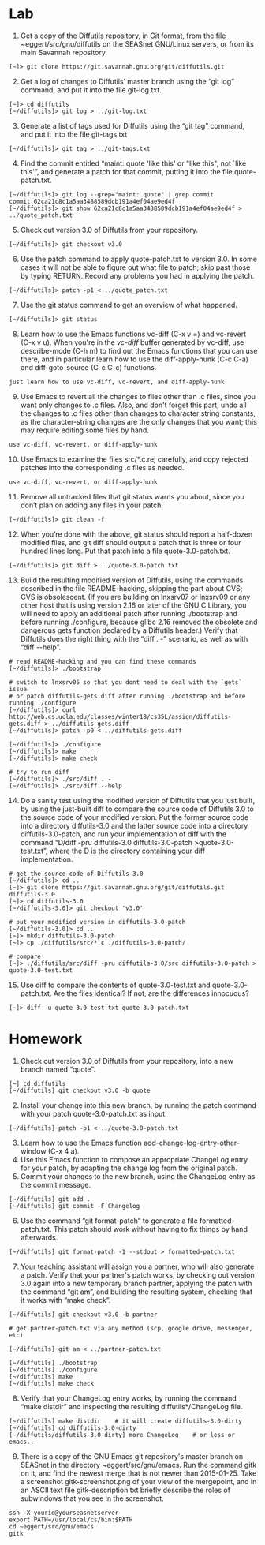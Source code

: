 # Lab
1. Get a copy of the Diffutils repository, in Git format, from the file ~eggert/src/gnu/diffutils on the SEASnet GNU/Linux servers, or from its main Savannah repository.
```
[~]> git clone https://git.savannah.gnu.org/git/diffutils.git
```
2. Get a log of changes to Diffutils’ master branch using the “git log” command, and put it into the file git-log.txt.
```
[~]> cd diffutils
[~/diffutils]> git log > ../git-log.txt
```
3. Generate a list of tags used for Diffutils using the “git tag” command, and put it into the file git-tags.txt
```
[~/diffutils]> git tag > ../git-tags.txt
```
4. Find the commit entitled “maint: quote 'like this' or "like this", not `like this'”, and generate a patch for that commit, putting it into the file quote-patch.txt.
```
[~/diffutils]> git log --grep="maint: quote" | grep commit
commit 62ca21c8c1a5aa3488589dcb191a4ef04ae9ed4f
[~/diffutils]> git show 62ca21c8c1a5aa3488589dcb191a4ef04ae9ed4f > ../quote_patch.txt
```
5. Check out version 3.0 of Diffutils from your repository.
```
[~/diffutils]> git checkout v3.0
```
6. Use the patch command to apply quote-patch.txt to version 3.0. In some cases it will not be able to figure out what file to patch; skip past those by typing RETURN. Record any problems you had in applying the patch.
```
[~/diffutils]> patch -p1 < ../quote_patch.txt
```
7. Use the git status command to get an overview of what happened.
```
[~/diffutils]> git status
```
8. Learn how to use the Emacs functions vc-diff (C-x v =) and vc-revert (C-x v u). When you're in the *vc-diff* buffer generated by vc-diff, use describe-mode (C-h m) to find out the Emacs functions that you can use there, and in particular learn how to use the diff-apply-hunk (C-c C-a) and diff-goto-source (C-c C-c) functions.
```
just learn how to use vc-diff, vc-revert, and diff-apply-hunk
```
9. Use Emacs to revert all the changes to files other than .c files, since you want only changes to .c files. Also, and don't forget this part, undo all the changes to .c files other than changes to character string constants, as the character-string changes are the only changes that you want; this may require editing some files by hand.
```
use vc-diff, vc-revert, or diff-apply-hunk
```
10. Use Emacs to examine the files src/*.c.rej carefully, and copy rejected patches into the corresponding .c files as needed.
```
use vc-diff, vc-revert, or diff-apply-hunk
```
11. Remove all untracked files that git status warns you about, since you don’t plan on adding any files in your patch.
```
[~/diffutils]> git clean -f 
```
12. When you’re done with the above, git status should report a half-dozen modified files, and git diff should output a patch that is three or four hundred lines long. Put that patch into a file quote-3.0-patch.txt.
```
[~/diffutils]> git diff > ../quote-3.0-patch.txt
```
13. Build the resulting modified version of Diffutils, using the commands described in the file README-hacking, 
skipping the part about CVS; CVS is obsolescent. (If you are building on lnxsrv07 or lnxsrv09 or any other host 
that is using version 2.16 or later of the GNU C Library, you will need to apply an additional patch 
after running ./bootstrap and before running ./configure, because glibc 2.16 removed the obsolete and 
dangerous gets function declared by a Diffutils header.) Verify that Diffutils does the right thing with 
the “diff . -” scenario, as well as with “diff --help”.
```
# read README-hacking and you can find these commands
[~/diffutils]> ./bootstrap

# switch to lnxsrv05 so that you dont need to deal with the `gets` issue
# or patch diffutils-gets.diff after running ./bootstrap and before running ./configure
[~/diffutils]> curl http://web.cs.ucla.edu/classes/winter18/cs35L/assign/diffutils-gets.diff > ../diffutils-gets.diff
[~/diffutils]> patch -p0 < ../diffutils-gets.diff

[~/diffutils]> ./configure
[~/diffutils]> make
[~/diffutils]> make check

# try to run diff
[~/diffutils]> ./src/diff . -
[~/diffutils]> ./src/diff --help
```
14. Do a sanity test using the modified version of Diffutils that you just built, 
by using the just-built diff to compare the source code of Diffutils 3.0 to the source code of your modified version. 
Put the former source code into a directory diffutils-3.0 and the latter source code into a directory diffutils-3.0-patch, 
and run your implementation of diff with the command “D/diff -pru diffutils-3.0 diffutils-3.0-patch >quote-3.0-test.txt”, 
where the D is the directory containing your diff implementation.
```
# get the source code of Diffutils 3.0
[~/diffutils]> cd ..
[~]> git clone https://git.savannah.gnu.org/git/diffutils.git diffutils-3.0
[~]> cd diffutils-3.0
[~/diffutils-3.0]> git checkout 'v3.0'

# put your modified version in diffutils-3.0-patch
[~/diffutils-3.0]> cd ..
[~]> mkdir diffutils-3.0-patch
[~]> cp ./diffutils/src/*.c ./diffutils-3.0-patch/

# compare
[~]> ./diffutils/src/diff -pru diffutils-3.0/src diffutils-3.0-patch > quote-3.0-test.txt
```
15. Use diff to compare the contents of quote-3.0-test.txt and quote-3.0-patch.txt. Are the files identical? If not, are the differences innocuous?
```
[~]> diff -u quote-3.0-test.txt quote-3.0-patch.txt
```

# Homework
1. Check out version 3.0 of Diffutils from your repository, into a new branch named “quote”.
```
[~] cd diffutils
[~/diffutils] git checkout v3.0 -b quote
```
2. Install your change into this new branch, by running the patch command with your patch quote-3.0-patch.txt as input.
```
[~/diffutils] patch -p1 < ../quote-3.0-patch.txt
```
3. Learn how to use the Emacs function add-change-log-entry-other-window (C-x 4 a).
4. Use this Emacs function to compose an appropriate ChangeLog entry for your patch, by adapting the change log from the original patch.
5. Commit your changes to the new branch, using the ChangeLog entry as the commit message.
```
[~/diffutils] git add .
[~/diffutils] git commit -F Changelog
```
6. Use the command “git format-patch” to generate a file formatted-patch.txt. This patch should work without having to fix things by hand afterwards.
```
[~/diffutils] git format-patch -1 --stdout > formatted-patch.txt
```
7. Your teaching assistant will assign you a partner, who will also generate a patch. Verify that your partner's patch works, by checking out version 3.0 again into a new temporary branch partner, applying the patch with the command “git am”, and building the resulting system, checking that it works with “make check”.
```
[~/diffutils] git checkout v3.0 -b partner

# get partner-patch.txt via any method (scp, google drive, messenger, etc)

[~/diffutils] git am < ../partner-patch.txt

[~/diffutils] ./bootstrap
[~/diffutils] ./configure
[~/diffutils] make
[~/diffutils] make check

```
8. Verify that your ChangeLog entry works, by running the command “make distdir” and inspecting the resulting diffutils*/ChangeLog file.
```
[~/diffutils] make distdir    # it will create diffutils-3.0-dirty
[~/diffutils] cd diffutils-3.0-dirty
[~/diffutils/diffutils-3.0-dirty] more ChangeLog    # or less or emacs..
```
9. There is a copy of the GNU Emacs git repository's master branch on SEASnet in the directory ~eggert/src/gnu/emacs. Run the command gitk on it, and find the newest merge that is not newer than 2015-01-25. Take a screenshot gitk-screenshot.png of your view of the mergepoint, and in an ASCII text file gitk-description.txt briefly describe the roles of subwindows that you see in the screenshot.
```
ssh -X yourid@yourseasnetserver
export PATH=/usr/local/cs/bin:$PATH
cd ~eggert/src/gnu/emacs
gitk
```

